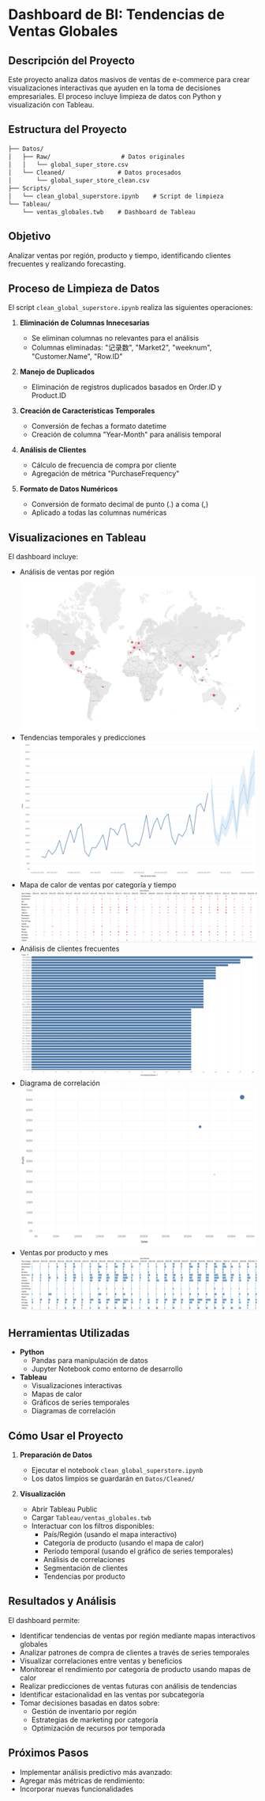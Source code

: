 # Dashboard de BI: Tendencias de Ventas Globales

## Descripción del Proyecto
Este proyecto analiza datos masivos de ventas de e-commerce para crear visualizaciones interactivas que ayuden en la toma de decisiones empresariales. El proceso incluye limpieza de datos con Python y visualización con Tableau.

## Estructura del Proyecto
```
├── Datos/
│   ├── Raw/                    # Datos originales
│   │   └── global_super_store.csv
│   └── Cleaned/               # Datos procesados
│       └── global_super_store_clean.csv
├── Scripts/
│   └── clean_global_superstore.ipynb    # Script de limpieza
└── Tableau/
    └── ventas_globales.twb    # Dashboard de Tableau
```

## Objetivo
Analizar ventas por región, producto y tiempo, identificando clientes frecuentes y realizando forecasting.

## Proceso de Limpieza de Datos
El script `clean_global_superstore.ipynb` realiza las siguientes operaciones:

1. **Eliminación de Columnas Innecesarias**
   - Se eliminan columnas no relevantes para el análisis
   - Columnas eliminadas: "记录数", "Market2", "weeknum", "Customer.Name", "Row.ID"

2. **Manejo de Duplicados**
   - Eliminación de registros duplicados basados en Order.ID y Product.ID

3. **Creación de Características Temporales**
   - Conversión de fechas a formato datetime
   - Creación de columna "Year-Month" para análisis temporal

4. **Análisis de Clientes**
   - Cálculo de frecuencia de compra por cliente
   - Agregación de métrica "PurchaseFrequency"

5. **Formato de Datos Numéricos**
   - Conversión de formato decimal de punto (.) a coma (,)
   - Aplicado a todas las columnas numéricas

## Visualizaciones en Tableau
El dashboard incluye:
- Análisis de ventas por región
![Análisis de ventas por región](./Tableau/Sales_by_region.png)
- Tendencias temporales y predicciones
![Series temporales con pronósticos](./Tableau/Time_series_with_forecasting.png)
- Mapa de calor de ventas por categoría y tiempo
![Mapa de calor](./Tableau/Heat_map.png)
- Análisis de clientes frecuentes
![Análisis de clientes frecuentes](./Tableau/Frequent_customers.png)
- Diagrama de correlación
![Diagrama de correlación](./Tableau/Correlation_diagram.png)
- Ventas por producto y mes
![Ventas por producto y mes](./Tableau/Sales_by_product_and_year_month.png)

## Herramientas Utilizadas
- **Python**
  - Pandas para manipulación de datos
  - Jupyter Notebook como entorno de desarrollo
- **Tableau**
  - Visualizaciones interactivas
  - Mapas de calor
  - Gráficos de series temporales
  - Diagramas de correlación

## Cómo Usar el Proyecto
1. **Preparación de Datos**
   - Ejecutar el notebook `clean_global_superstore.ipynb`
   - Los datos limpios se guardarán en `Datos/Cleaned/`

2. **Visualización**
   - Abrir Tableau Public
   - Cargar `Tableau/ventas_globales.twb`
   - Interactuar con los filtros disponibles:
     - País/Región (usando el mapa interactivo)
     - Categoría de producto (usando el mapa de calor)
     - Período temporal (usando el gráfico de series temporales)
     - Análisis de correlaciones
     - Segmentación de clientes
     - Tendencias por producto

## Resultados y Análisis
El dashboard permite:
- Identificar tendencias de ventas por región mediante mapas interactivos globales
- Analizar patrones de compra de clientes a través de series temporales
- Visualizar correlaciones entre ventas y beneficios
- Monitorear el rendimiento por categoría de producto usando mapas de calor
- Realizar predicciones de ventas futuras con análisis de tendencias
- Identificar estacionalidad en las ventas por subcategoría
- Tomar decisiones basadas en datos sobre:
  - Gestión de inventario por región
  - Estrategias de marketing por categoría
  - Optimización de recursos por temporada

## Próximos Pasos
- Implementar análisis predictivo más avanzado:
- Agregar más métricas de rendimiento:
- Incorporar nuevas funcionalidades